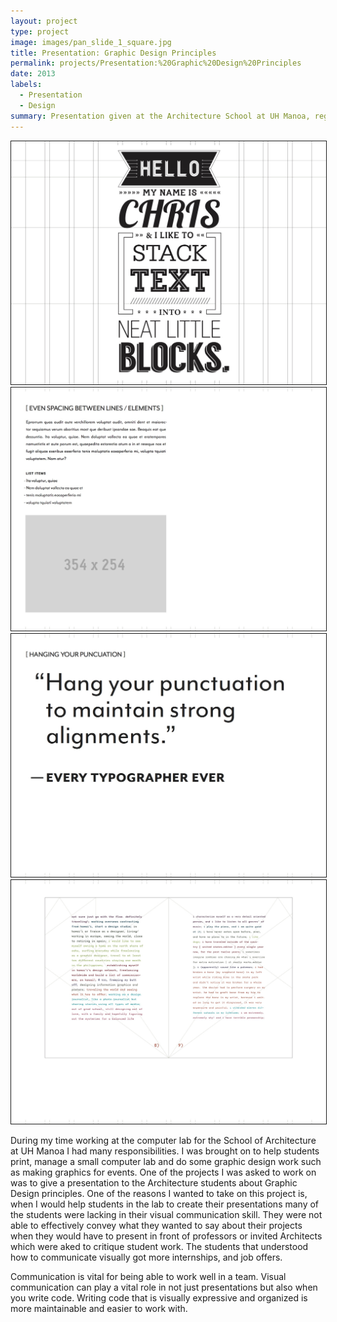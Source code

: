 ```yaml
---
layout: project
type: project
image: images/pan_slide_1_square.jpg
title: Presentation: Graphic Design Principles
permalink: projects/Presentation:%20Graphic%20Design%20Principles
date: 2013
labels:
  - Presentation
  - Design
summary: Presentation given at the Architecture School at UH Manoa, regarding Design Principles.
---
```


<div class="ui small rounded images">
  <img class="ui image" src="../images/pan%20slide%201.jpg" style="border-style: solid; border-width:.5px;">
  <img class="ui image" src="../images/pan%20slides%202.jpg" style="border-style: solid; border-width:.5px;">
  <img class="ui image" src="../images/pan%20slides%203.jpg" style="border-style: solid; border-width:.5px;">
  <img class="ui image" src="../images/pan%20slides%204.jpg" style="border-style: solid; border-width:.5px;">
</div>

During my time working at the computer lab for the School of Architecture at UH Manoa I had many responsibilities. I was brought on to help students print, manage a small computer lab and do some graphic design work such as making graphics for events. One of the projects I was asked to work on was to give a presentation to the Architecture students about Graphic Design principles. One of the reasons I wanted to take on this project is, when I would help students in the lab to create their presentations many of the students were lacking in their visual communication skill. They were not able to effectively convey what they wanted to say about their projects when they would have to present in front of professors or invited Architects which were aked to critique student work. The students that understood how to communicate visually got more internships, and job offers.

Communication is vital for being able to work well in a team. Visual communication can play a vital role in not just presentations but also when you write code. Writing code that is visually expressive and organized is more maintainable and easier to work with. 




